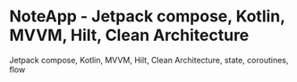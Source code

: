 # NoteApp - Jetpack compose, Kotlin, MVVM, Hilt, Clean Architecture
Jetpack compose, Kotlin, MVVM, Hilt, Clean Architecture, state, coroutines, flow
